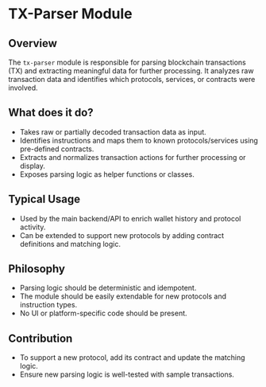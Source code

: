 # TX-Parser Module

## Overview

The `tx-parser` module is responsible for parsing blockchain transactions (TX) and extracting meaningful data for further processing. It analyzes raw transaction data and identifies which protocols, services, or contracts were involved.

## What does it do?

- Takes raw or partially decoded transaction data as input.
- Identifies instructions and maps them to known protocols/services using pre-defined contracts.
- Extracts and normalizes transaction actions for further processing or display.
- Exposes parsing logic as helper functions or classes.

## Typical Usage

- Used by the main backend/API to enrich wallet history and protocol activity.
- Can be extended to support new protocols by adding contract definitions and matching logic.

## Philosophy

- Parsing logic should be deterministic and idempotent.
- The module should be easily extendable for new protocols and instruction types.
- No UI or platform-specific code should be present.

## Contribution

- To support a new protocol, add its contract and update the matching logic.
- Ensure new parsing logic is well-tested with sample transactions.

